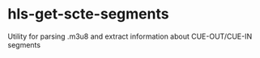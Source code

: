 # hls-get-scte-segments
Utility for parsing .m3u8 and extract information about CUE-OUT/CUE-IN segments
